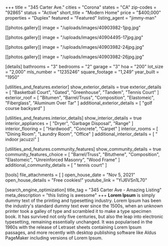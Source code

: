 +++
title = "345 Carter Ave."
cities = "Corona"
states = "CA"
zip-codes = "92865"
status = "Active"
short_title = "Modern Home"
price = "$400,000"
properties = "Duplex"
featured = "Featured"
listing_agent = "jimmy-man"

[[photos.gallery]]
image = "/uploads/images/40903982-1jpg.jpg"

[[photos.gallery]]
image = "/uploads/images/40904495-17jpg.jpg"

[[photos.gallery]]
image = "/uploads/images/40903982-24jpg.jpg"

[[photos.gallery]]
image = "/uploads/images/40903982-26jpg.jpg"

[details]
bathrooms = "3"
bedrooms = "2"
garage = "3"
hoa = "200"
lot_size = "2,000"
mls_number = "1235246"
square_footage = "1,249"
year_built = "1950"

[utilities_and_features.exterior]
show_exterior_details = true
exterior_details = [
  "Basketball Court",
  "Gated",
  "Greenhouse",
  "Tandem",
  "Tennis Court"
]
exterior_roof = [
  "Bitumen",
  "Barrel/Truss",
  "Composition",
  "Elastomeic",
  "Fiberglass",
  "Aluminum Over Tar"
]
additional_exterior_details = [ "golf course backyard" ]

[utilities_and_features.interior_details]
show_interior_details = true
interior_appliances = [ "Dryer", "Garbage Disposal", "Range" ]
interior_flooring = [ "Hardwood", "Concrete", "Carpet" ]
interior_rooms = [ "Dining Room", "Laundry Room", "Office" ]
additional_interior_details = [ " indoor jacuzzi" ]

[utilities_and_features.community_features]
show_community_details = true
community_features_choice = [
  "Barrel/Truss",
  "Bituthene",
  "Composition",
  "Elastomeic",
  "Unreinforced Masonry",
  "Wood Frame"
]
additional_community_details = [ " tennis court" ]

[tools]
file_attachments = [ ]
open_house_date = "Nov 5, 2021"
open_house_details = "Free cookies!"
youtube_link = "YiJ6VSn1L70"

[search_engine_optimization]
title_tag = "345 Carter Ave - Amazing Listing"
meta_description = "this listing is awesome"
+++
**Lorem Ipsum**&nbsp;is simply dummy text of the printing and typesetting industry. Lorem Ipsum has been the industry's standard dummy text ever since the 1500s, when an unknown printer took a galley of type and scrambled it to make a type specimen book. It has survived not only five centuries, but also the leap into electronic typesetting, remaining essentially unchanged. It was popularised in the 1960s with the release of Letraset sheets containing Lorem Ipsum passages, and more recently with desktop publishing software like Aldus PageMaker including versions of Lorem Ipsum.
